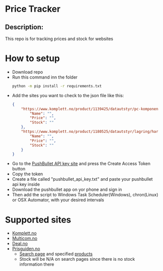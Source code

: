 # Price Tracker 

## Description: 

This repo is for tracking prices and stock for websites


# How to setup

* Download repo
* Run this command inn the folder
    ```bash
    python -m pip install -r requirements.txt
    ```
* Add the sites you want to check to the json file like this:
    ```json
    {
        "https://www.komplett.no/product/1139425/datautstyr/pc-komponenter/minnebrikker/gskill-trident-z-neo-ddr4-3600mhz-32gb": {
            "Name": "",
            "Price": "",
            "Stock": ""
        },
        "https://www.komplett.no/product/1180525/datautstyr/lagring/harddiskerssd/ssd-m2/patriot-viper-vp4100-2tb-m2-ssd?q=patriot%20viper%20vp4100": {
            "Name": "",
            "Price": "",
            "Stock": ""
        }
    }
    ``` 
* Go to the [PushBullet API key site](https://www.pushbullet.com/#settings) and press the Create Access Token button
* Copy the token
* Create a file called "pushbullet_api_key.txt" and paste your pushbullet api key inside 
* Download the pushbullet app on yor phone and sign in
* Then add the script to Windows Task Scheduler(Windows), chron(Linux) or OSX Automator, with your desired intervals


# Supported sites

* [Komplett.no](https://www.komplett.no/)
* [Multicom.no](https://www.multicom.no/)
* [Deal.no](https://deal.no/)
* [Prisguiden.no](https://prisguiden.no/)
    * [Search page](https://prisguiden.no/kategorier/tv?f[867][]=OLED&f[m][]=Philips&s=price%20asc) and specified [products](https://prisguiden.no/produkt/philips-55oled705-12-498120) 
    * Stock will be N/A on search pages since there is no stock information there 